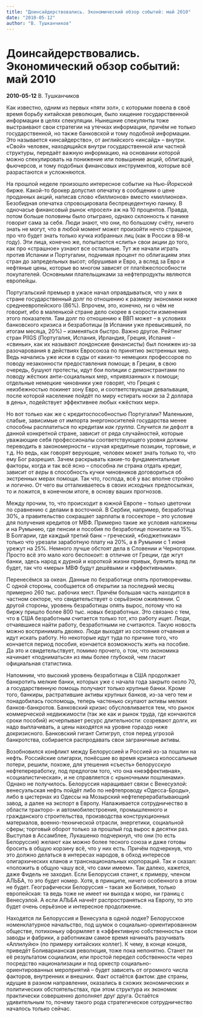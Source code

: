 ```yaml
---
title: "Доинсайдерствовались. Экономический обзор событий: май 2010"
date: "2010-05-12"
author: "В. Тушканчиков"
---
```


# Доинсайдерствовались. Экономический обзор событий: май 2010

**2010-05-12** В. Тушканчиков

Как известно, одним из первых «пяти зол», с которыми повела в своё время борьбу китайская революция, было хищение государственной информации в целях спекуляции. Нынешние спекулянты тоже выстраивают свои стратегии на утечках информации, причём не только государственной, но также банковской и тому подобной информации. Это называется «инсайдерство», от английского «инсайд» – внутри. «Свой» человек, находящийся внутри государственной или частной структуры, передаёт важную информацию, на основании которой можно спекулировать на понижение или повышение акций, облигаций, фьючерсов, и тому подобных финансовых инструментов, которые всё разрастаются и усложняются.

На прошлой неделе произошло интересное событие на Нью-Йоркской бирже. Какой-то брокер допустил опечатку в сообщении о цене проданных акций, написав слово «биллионов» вместо «миллионов». Безобидная опечатка спровоцировала беспрецедентную панику. В одночасье финансовый рынок «просел» аж на 10 процентов. Правда, потом больше половины было отыграно, однако склонность к панике говорит сама за себя. Люди знают, что они, по большому счёту, ничего знать не могут, что в любой момент может произойти нечто страшное, про что будет знать только кучка избранных лиц (как в России в 98-м году). Эти лица, конечно же, попытаются «слить» свои акции до того, как про «страшное» узнают все остальные. Тут же начали играть против Испании и Португалии, поднимая процент по облигациям этих стран до запредельных высот; обрушивая и Евро, а вслед за Евро и нефтяные цены, которые во многом зависят от платёжеспособности покупателей. Основными плательщиками за нефтепродукты являются европейцы.

Португальский премьер в ужасе начал оправдываться, что у них в стране государственный долг по отношению к размеру экономики ниже среднеевропейского (86%). Впрочем, это, конечно, ни о чём не говорит, ибо в маленькой стране дело скорее в скорости изменения этого показателя. Там долг по отношению к ВВП может – в условиях банковского кризиса и безработицы (в Испании уже превысившей, по итогам месяца, 20%) – изменяться быстро. Важно другое. Рейтинг стран PIIGS (Португалия, Испания, Ирландия, Греция, Испания – «свиньи», как их называют лондонские финансисты) был понижен из-за разочарования в действиях Евросоюза по принятию экстренных мер. Ведь начались уже иски в суды от каких-то немецких профессоров по поводу незаконности предоставления помощи; в Греции, в свою очередь, бушуют протесты, идут бои полиции с демонстрантами по поводу жёстких анти-социальных мер, «привязанных» к помощи; отдельные немецкие чиновники уже говорят, что Греция с неизбежностью покинет зону Евро, и соответствующая девальвация, после которой население пойдёт по миру «стирать носки за 2 доллара в день», подействует эффективнее любых «жёстких мер».

Но вот только как же с кредитоспособностью Португалии? Маленькие, слабые, зависимые от импорта энергоносителей государства менее способны расплатиться по кредитам *как группа*. Случится ли дефолт в данной конкретной стране, зависит от ряда случайностей, которые уважающие себя профессионалы соответствующего уровня должны переводить в закономерности – изучая кредитные позиции, торговые, и т.д. Но ведь, как говорят верующие, человек может знать только то, что ему Бог разрешил. Зачем раскрывать какие-то фундаментальные факторы, когда и так всё ясно – способна ли страна отдать кредит, зависит от *веры* в способность кучки чиновников договориться об экстренных мерах помощи. Так что, господа, всё у вас вполне стройно и логично. От чего вы отталкиваетесь в своих исходных предпосылках, то и ложится, в конечном итоге, в основу ваших прогнозов.

Между прочим, то, что происходит в южной Европе – только цветочки по сравнению с делами в восточной. В Сербии, например, безработица 30%, а правительство сокращает зарплаты в госсекторе – это условие для получения кредитов от МВФ. Примерно такие же условия наложены и на Румынию, где пенсии и пособия по безработице понизили на 15%. В Болгарии, где каждый третий банк – греческий, «бюджетникам» только что урезали заработную плату на 20%, а в Румынии с 1 июня урежут на 25%. Немного лучше обстоят дела в Словении и Черногории. Просто всё это мало кого беспокоит: в отличие от Греции, где жгут банки, здесь народ к дурной и короткой жизни привык, буянить вряд ли будет, так что «меры» МВФ будут дешёвыми и «эффективными».

Перенесёмся за океан. Данные по безработице опять противоречивы. С одной стороны, сообщается об открытии за последний месяц примерно 260 тыс. рабочих мест. Причём большая часть находится в частном секторе, что свидетельствует о серьёзном оживлении. С другой стороны, уровень безработицы опять вырос, потому что на биржу пришло более 800 тыс. новых безработных. Это связано с тем, что в США безработным считается только тот, кто работу ищет. Люди, отчаявшиеся найти работу, безработными не считаются. Такую новость можно воспринимать двояко. Люди выходят из состояния отчаяния и идут искать работу. Но некоторые идут туда по причине того, что кончается период пособия, кончается возможность жить на пособие. Да это и свидетельствует, помимо прочего, о том, что экономика начинает «подниматься» из ямы более глубокой, чем гласит официальная статистика.

Напомним, что высокий уровень безработицы в США продолжает банкротить мелкие банки, которых уже с начала года закрыто около 70, а государственную помощь получают только крупные банки. Кроме того, банкиры, растратившие активы крупных банков, из-за чего тем и понадобилась госпомощь, теперь частенько скупают активы мелких банков-банкротов. Банковский кризис обусловливается тем, что рынок коммерческой недвижимости (так же как и рынок труда, где кончаются сроки пособий) исчерпывает ресурс длительности: созревают долги, их надо выплачивать, а цены находятся на уровне гораздо ниже докризисного. Банковский гигант Ситигруп, стоя перед угрозой банкротства, собирается распродавать свои заграничные активы.

Возобновился конфликт между Белоруссией и Россией из-за пошлин на нефть. Российские олигархи, понёсшие во время кризиса колоссальные потери, решили, похоже, для утешения «съесть» белорусскую нефтепереработку, под предлогом того, что она «неэффективная», «социалистическая», и не справляется с «рыночными пошлинами». Однако не получилось. Белоруссия наращивает связи с Венесуэлой: венесуэльская нефть пойдёт либо по нефтепроводу «Одесса-Броды», либо в цистернах из Одессы на Мозырский нефтеперерабатывающий завод, а далее на экспорт в Европу. Налаживается сотрудничество в области тракторо- и автомобилестроения, промышленного и гражданского строительства, производства конструкционных материалов, военно-технической отрасли, энергетики, социальной сферы; торговый оборот только за прошлый год вырос в десятки раз. Выступая в Ассамблее, Лукашенко подчеркнул, что они (то есть Белоруссия) желают как можно более тесного союза и даже готовы бросить в общую корзину всё, что у них есть. Причём подчеркнув, что это должно делаться в интересах народов, в обход интересов олигархических кланов и транснациональных корпораций. Так и сказал: «положить в общую чашу всё, что сами имеем». Так далеко, кажется, даже Фидель не заходил. Если Белоруссия станет, к примеру, членом АЛЬБА, то это будет номер. Хотя, в принципе, ничего особенного в этом не будет. Географически Белоруссия – такая же Боливия, только европейская: та ведь тоже не имеет ни выхода к морю, ни границ с Венесуэлой. А если АЛЬБА начнёт распространяться на Европу, то это будет очень серьёзное и интересное продолжение.

Находятся ли Белоруссия и Венесуэла в одной лодке? Белорусское номенклатурное начальство, под шумок о социально-ориентированном обществе, потихоньку оформляет в «эффективную собственность» свои заводы и фабрики, а работникам самое время начинать разучивать «Аллилуйю» (по примеру китайских коллег). К чему, в конце концов, приведёт Боливарианская революция, тоже пока непонятно. Станет ли её результатом социализм, или простой передел собственности через посредство национализации и под оркестр социально-ориентированных мероприятий – будет зависеть от огромного числа факторов, внутренних и внешних. Факт остаётся фактом: две страны, идущие в разном направлении, оказались в схожих экономических и политических обстоятельствах, при этом структура их экономик практически совершенно дополняет друг друга. Остаётся удивительным то, почему такого рода стратегическое сотрудничество началось только сейчас.